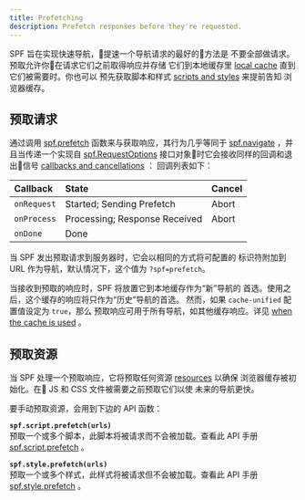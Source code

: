 ```yaml
---
title: Prefetching
description: Prefetch responses before they're requested.
---
```

SPF 旨在实现快速导航，提速一个导航请求的最好的方法是
不要全部做请求。预取允许你在请求它们之前取得响应并存储
它们到本地缓存里 [local cache][] 直到它们被需要时。你也可以
预先获取脚本和样式 [scripts and styles][resources] 来提前告知
浏览器缓存。


## 预取请求

通过调用 [spf.prefetch][] 函数来与获取响应，其行为几乎等同于 
[spf.navigate][] ，并且当传递一个实现自 [spf.RequestOptions][]
接口对象时它会接收同样的回调和退出信号 [callbacks and cancellations][] ：
回调列表如下：

| Callback    | State                         | Cancel |
|:------------|:------------------------------|:-------|
| `onRequest` | Started; Sending Prefetch     | Abort  |
| `onProcess` | Processing; Response Received | Abort  |
| `onDone`    | Done                          |        |

当 SPF 发出预取请求到服务器时，它会以相同的方式将可配置的
标识符附加到 URL 作为导航，默认情况下，这个值为 `?spf=prefetch`。

当接收到预取的响应时，SPF 将放置它到本地缓存作为“新”导航的
首选。使用之后，这个缓存的响应将只作为“历史”导航的首选。
然而，如果 `cache-unified` 配置值设定为 `true`，那么
预取响应可用于所有导航，如其他缓存响应。详见 [when the cache is used][] 。


## 预取资源

当 SPF 处理一个预取响应，它将预取任何资源 [resources][] 以确保
浏览器缓存被初始化。在 JS 和 CSS 文件被需要之前预取它们以使
未来的导航更快。

要手动预取资源，会用到下边的 API 函数：

**`spf.script.prefetch(urls)`**  
预取一个或多个脚本，此脚本将被请求而不会被加载。查看此
API 手册 [spf.script.prefetch][] 。

**`spf.style.prefetch(urls)`**  
预取一个或多个样式，此样式将被请求但不会被加载。查看此
API 手册 [spf.style.prefetch][] 。


[local cache]: ./caching.md
[resources]: ./resources.md
[spf.prefetch]: ../api.md#spf.prefetch
[spf.navigate]: ../api.md#spf.navigate
[callbacks and cancellations]: ./events.md#callbacks-and—cancellations
[spf.RequestOptions]: ../api.md#spf.requestoptions
[when the cache is used]: ./caching.md#when-the-cache-is-used
[spf.script.prefetch]: ../api.md#spf.script.prefetch
[spf.style.prefetch]: ../api.md#spf.style.prefetch
